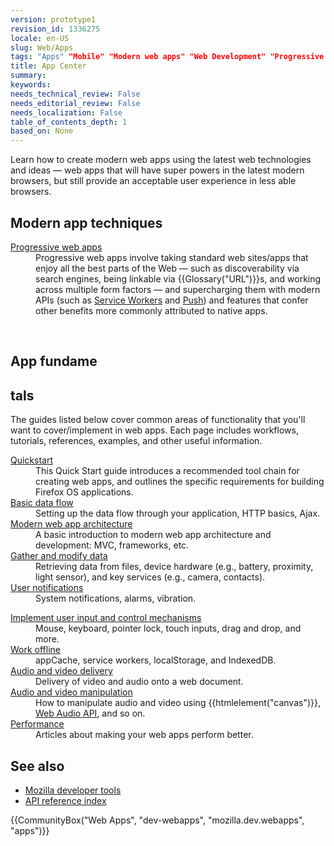 ```yaml
---
version: prototype1
revision_id: 1336275
locale: en-US
slug: Web/Apps
tags: "Apps" "Mobile" "Modern web apps" "Web Development" "Progressive web apps"
title: App Center
summary: 
keywords: 
needs_technical_review: False
needs_editorial_review: False
needs_localization: False
table_of_contents_depth: 1
based_on: None
---
```

<p class="summary"><span class="seoSummary">Learn how to create modern web apps using the latest web technologies and ideas — web apps that will have super powers in the latest modern browsers, but still provide an acceptable user experience in less able browsers.</span></p>

<h2 id="Modern_app_techniques">Modern app techniques</h2>

<div class="column-container">
<div class="column-half">
<dl>
 <dt><a href="/en-US/docs/Web/Apps/Progressive">Progressive web apps</a></dt>
 <dd>Progressive web apps involve taking standard web sites/apps that enjoy all the best parts of the Web — such as discoverability via search engines, being linkable via {{Glossary("URL")}}s, and working across multiple form factors — and supercharging them with modern APIs (such as <a href="/en-US/docs/Web/API/Service_Worker_API">Service Workers</a> and <a href="/en-US/docs/Web/API/Push_API">Push</a>) and features that confer other benefits more commonly attributed to native apps.</dd>
</dl>
</div>

<div class="column-half">&nbsp;</div>
</div>

<h2 id="App_fundamentals">App fundame</h2>

<h2>tals</h2>

<p>The guides listed below cover common areas of functionality that you'll want to cover/implement in web apps. Each page includes workflows, tutorials, references, examples, and other useful information.</p>

<div class="column-container">
<div class="column-half">
<dl>
 <dt><a href="/en-US/docs/Web/Apps/Fundamentals/Quickstart">Quickstart</a></dt>
 <dd>This Quick Start guide introduces a recommended tool chain for creating web apps, and outlines the specific requirements for building Firefox OS applications.</dd>
 <dt><a href="/en-US/Apps/Build/Basic_data_flow">Basic data flow</a></dt>
 <dd>Setting up the data flow through your application, HTTP basics, Ajax.</dd>
 <dt><a href="/en-US/Apps/Build/Modern_web_app_architecture">Modern web app architecture</a></dt>
 <dd>A basic introduction to modern web app architecture and development: MVC, frameworks, etc.</dd>
 <dt><a href="/en-US/Apps/Build/gather_and_modify_data">Gather and modify data</a></dt>
 <dd>Retrieving data from files, device hardware (e.g., battery, proximity, light sensor), and key services (e.g., camera, contacts).</dd>
 <dt><a href="/en-US/Apps/Build/User_notifications">User notifications</a></dt>
 <dd>System notifications, alarms, vibration.</dd>
</dl>
</div>

<div class="column-half">
<dl>
 <dt><a href="/en-US/Apps/Build/User_input_methods">Implement user input and control mechanisms</a></dt>
 <dd>Mouse, keyboard, pointer lock, touch inputs, drag and drop, and more.</dd>
 <dt><a href="/en-US/Apps/Build/offline">Work offline</a></dt>
 <dd>appCache, service workers, localStorage, and IndexedDB.</dd>
 <dt><a href="/en-US/Apps/Build/Audio_and_video_delivery">Audio and video delivery</a></dt>
 <dd>Delivery of video and audio onto a web document.</dd>
 <dt><a href="/en-US/Apps/Build/Audio_and_video_manipulation">Audio and video manipulation</a></dt>
 <dd>How to manipulate audio and video using {{htmlelement("canvas")}}, <a href="/en-US/docs/Web/API/Web_Audio_API">Web Audio API</a>, and so on.</dd>
 <dt><a href="/en-US/Apps/Build/Performance">Performance</a></dt>
 <dd>Articles about making your web apps perform better.</dd>
</dl>
</div>
</div>

<h2 id="See_also">See also</h2>

<ul>
 <li><a href="/en-US/docs/Tools">Mozilla developer tools</a></li>
 <li><a href="/en-US/docs/Web/API">API reference index</a></li>
</ul>

<p>{{CommunityBox("Web Apps", "dev-webapps", "mozilla.dev.webapps", "apps")}}</p>

